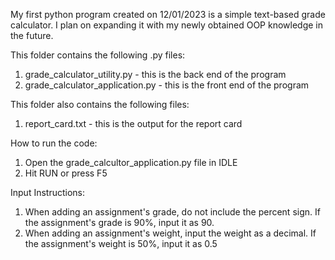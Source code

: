 My first python program created on 12/01/2023 is a simple text-based grade calculator. I plan on expanding it with my newly obtained OOP knowledge in the future.

This folder contains the following .py files:
1. grade_calculator_utility.py - this is the back end of the program
2. grade_calculator_application.py - this is the front end of the program


This folder also contains the following files:
1. report_card.txt - this is the output for the report card

How to run the code:

1. Open the grade_calcultor_application.py file in IDLE
2. Hit RUN or press F5


Input Instructions:

1. When adding an assignment's grade, do not include the percent sign. If the assignment's grade is 90%, input it as 90. 
2. When adding an assignment's weight, input the weight as a decimal. If the assignment's weight is 50%, input it as 0.5
